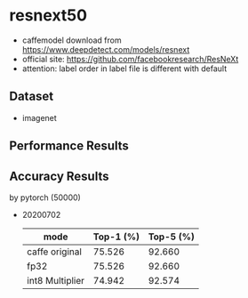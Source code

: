 # resnext50

* caffemodel download from <https://www.deepdetect.com/models/resnext>
* official site: <https://github.com/facebookresearch/ResNeXt>
* attention: label order in label file is different with default

## Dataset

- imagenet

## Performance Results

## Accuracy Results

by pytorch (50000)

- 20200702

  | mode             | Top-1 (%) | Top-5 (%) |
  | ---              | ---       | ---       |
  | caffe original   | 75.526    | 92.660    |
  | fp32             | 75.526    | 92.660    |
  | int8 Multiplier  | 74.942    | 92.574    |



